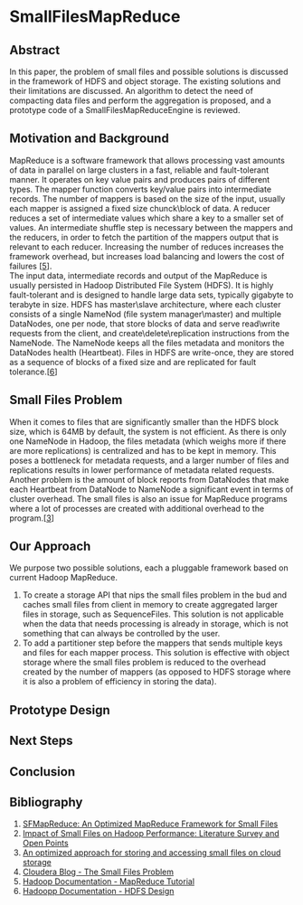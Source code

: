 # SmallFilesMapReduce
## Abstract
In this paper, the problem of small files and possible solutions is discussed in the framework of HDFS and object storage. The existing solutions and their limitations are discussed. An algorithm to detect the need of compacting data files and perform the aggregation is proposed, and a prototype code of a SmallFilesMapReduceEngine is reviewed.

## Motivation and Background
MapReduce is a software framework that allows processing vast amounts of data in parallel on large clusters in a fast, reliable and fault-tolerant manner. It operates on key value pairs and produces pairs of different types. The mapper function converts key/value pairs into intermediate records. The number of mappers is based on the size of the input, usually each mapper is assigned a fixed size chunck\block of data. A reducer reduces a set of intermediate values which share a key to a smaller set of values. An intermediate shuffle step is necessary between the mappers and the reducers, in order to fetch the partition of the mappers output that is relevant to each reducer. Increasing the number of reduces increases the framework overhead, but increases load balancing and lowers the cost of failures [[5](#bibliography)].</br>
The input data, intermediate records and output of the MapReduce is usually persisted in Hadoop Distributed File System (HDFS). It is highly fault-tolerant and is designed to handle large data sets, typically gigabyte to terabyte in size. HDFS has master\slave architecture, where each cluster consists of a single NameNod (file system manager\master) and multiple DataNodes, one per node, that store blocks of data and serve read\write requests from the client, and create\delete\replication instructions from the NameNode. The NameNode keeps all the files metadata and monitors the DataNodes health (Heartbeat). Files in HDFS are write-once, they are stored as a sequence of blocks of a fixed size and are replicated for fault tolerance.[[6](#bibliography)]</br>

## Small Files Problem
When it comes to files that are significantly smaller than the HDFS block size, which is 64MB by default, the system is not efficient. As there is only one NameNode in Hadoop, the files metadata (which weighs more if there are more replications) is centralized and has to be kept in memory. This poses a bottleneck for metadata requests, and a larger number of files and replications results in lower performance of metadata related requests. Another problem is the amount of block reports from DataNodes that make each Heartbeat from DataNode to NameNode a significant event in terms of cluster overhead. The small files is also an issue for MapReduce programs where a lot of processes are created with additional overhead to the program.[[3](#bibliography)]
## Our Approach
We purpose two possible solutions, each a pluggable framework based on current Hadoop MapReduce.
1. To create a storage API that nips the small files problem in the bud and caches small files from client in memory to create aggregated larger files in storage, such as SequenceFiles. This solution is not applicable when the data that needs processing is already in storage, which is not something that can always be controlled by the user.
2. To add a partitioner step before the mappers that sends multiple keys and files for each mapper process. This solution is effective with object storage where the small files problem is reduced to the overhead created by the number of mappers (as opposed to HDFS storage where it is also a problem of efficiency in storing the data). 

## Prototype Design

## Next Steps

## Conclusion

## Bibliography
1. [SFMapReduce: An Optimized MapReduce Framework for Small Files](https://www.cs.fsu.edu/~yuw/pubs/2015-NAS-Yu.pdf)
2. [Impact of Small Files on Hadoop Performance: Literature Survey and Open Points](https://mjeer.journals.ekb.eg/rticle_62728_c818f3f951476c6005647f9ba7364efd.pdf)
3. [An optimized approach for storing and accessing small files on cloud storage](https://www.cs.bham.ac.uk/~rza/pub/cloudStorage.pdf)
4. [Cloudera Blog - The Small Files Problem](https://blog.cloudera.com/the-small-files-problem/)
5. [Hadoop Documentation - MapReduce Tutorial](https://hadoop.apache.org/docs/r1.2.1/mapred_tutorial.html)
6. [Hadoopp Documentation - HDFS Design](https://hadoop.apache.org/docs/r1.2.1/hdfs_design.html#Introduction)